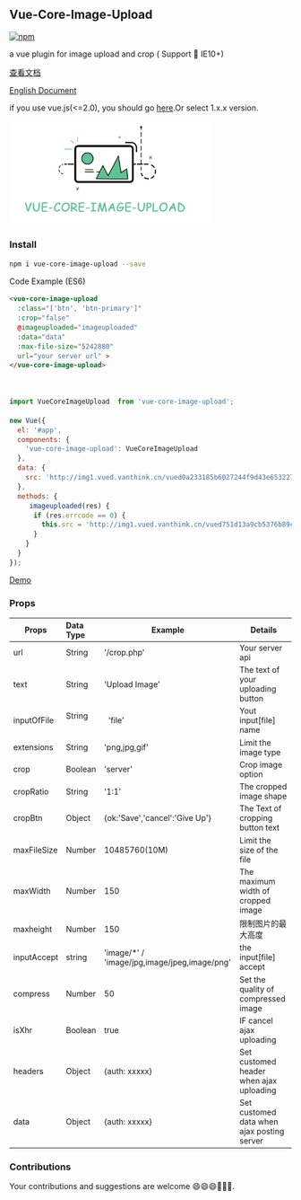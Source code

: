 ## Vue-Core-Image-Upload

[![npm](https://img.shields.io/npm/v/vue-core-image-upload.svg?maxAge=2592000)]()


a vue plugin for image upload and crop ( Support 📱 IE10+)

[查看文档](http://vanthink-ued.github.io/vue-core-image-upload/index.html#/cn/get-started)


[English Document](http://vanthink-ued.github.io/vue-core-image-upload/index.html#/en/home)

if you use vue.js(<=2.0), you should go [here](https://github.com/Vanthink-UED/vue-core-image-upload/tree/v1.x).Or select
1.x.x version.

<img width="360" src="./shots/vue-core-image-upload.png" />


### Install

``` bash
npm i vue-core-image-upload --save
```

Code Example (ES6)
``` html
<vue-core-image-upload
  :class="['btn', 'btn-primary']"
  :crop="false"
  @imageuploaded="imageuploaded"
  :data="data"
  :max-file-size="5242880"
  url="your server url" >
</vue-core-image-upload>
```
``` js


import VueCoreImageUpload  from 'vue-core-image-upload';

new Vue({
  el: '#app',
  components: {
    'vue-core-image-upload': VueCoreImageUpload
  },
  data: {
    src: 'http://img1.vued.vanthink.cn/vued0a233185b6027244f9d43e653227439a.png',
  },
  methods: {
     imageuploaded(res) {
      if (res.errcode == 0) {
        this.src = 'http://img1.vued.vanthink.cn/vued751d13a9cb5376b89cb6719e86f591f3.png';
      }
    }
  }
});
```

[Demo](http://vanthink-ued.github.io/vue-core-image-upload/upload.html)

### Props
<table class="m-table bordered">
  <thead>
    <tr>
      <th>Props</th>
      <th align="left">Data Type</th>
      <th>Example</th>
      <th>Details</th>
    </tr>
  </thead>
  <tbody>
    <tr>
      <td>url</td>
      <td align="left">String</td>
      <td>'/crop.php'</td>
      <td>Your server api</td>
    </tr>
    <tr>
      <td>text</td>
      <td align="left">String</td>
      <td>'Upload Image'</td>
      <td>The text of your uploading button</td>
    </tr>
    <tr>
      <td>inputOfFile</td>
      <td align="left">String &nbsp; &nbsp;</td>
      <td>&nbsp; 'file'</td>
      <td>Yout input[file] name</td>
    </tr>
    <tr>
      <td>extensions</td>
      <td align="left">String</td>
      <td>'png,jpg,gif'</td>
      <td>Limit the image type</td>
    </tr>
    <tr>
      <td>crop</td>
      <td align="left">Boolean</td>
      <td>'server'</td>
      <td>Crop image option</td>
    </tr>
    <tr>
      <td>cropRatio</td>
      <td align="left">String</td>
      <td>'1:1'</td>
      <td>The cropped image shape</td>
    </tr>
    <tr>
      <td>cropBtn</td>
      <td align="left">Object</td>
      <td>{ok:'Save','cancel':'Give Up'}</td>
      <td>The Text of cropping button text</td>
    </tr>
    <tr>
      <td>maxFileSize</td>
      <td align="left">Number</td>
      <td>10485760(10M)</td>
      <td>Limit the size of the file</td>
    </tr>
    <tr>
      <td>maxWidth</td>
      <td align="left">Number</td>
      <td>150</td>
      <td>The maximum width of cropped image </td>
    </tr>
    <tr>
      <td>maxheight</td>
      <td align="left">Number</td>
      <td>150</td>
      <td>限制图片的最大高度</td>
    </tr>
    <tr>
      <td>inputAccept</td>
      <td align="left">string</td>
      <td>'image/*' / 'image/jpg,image/jpeg,image/png'</td>
      <td>the input[file] accept</td>
    </tr>
    <tr>
      <td>compress</td>
      <td align="left">Number</td>
      <td>50</td>
      <td>Set the quality of compressed image</td>
    </tr>
    <tr>
      <td>isXhr</td>
      <td align="left">Boolean</td>
      <td>true</td>
      <td>IF cancel ajax uploading</td>
    </tr>
    <tr>
      <td>headers</td>
      <td align="left">Object</td>
      <td>{auth: xxxxx}</td>
      <td>Set customed header when ajax uploading</td>
    </tr>
    <tr>
      <td>data</td>
      <td align="left">Object</td>
      <td>{auth: xxxxx}</td>
      <td>Set customed data when ajax posting server</td>
    </tr>
  </tbody>
</table>

### Contributions

Your contributions and suggestions are welcome 😄😄😄💐💐💐.


